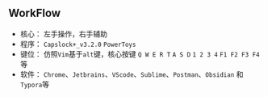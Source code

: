 ## WorkFlow

- 核心： 左手操作，右手辅助
- 程序： `Capslock+_v3.2.0` `PowerToys`
- 键位： 仿照`Vim`基于`alt`键，核心按键 `Q W E R T`  `A S D`  `1 2 3 4`  `F1 F2 F3 F4`等
- 软件： `Chrome`、`Jetbrains`、`VScode`、`Sublime`、`Postman`、`Obsidian` 和 `Typora`等